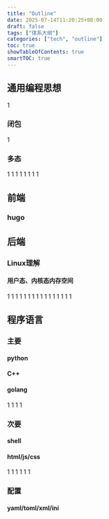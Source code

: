 ```yaml
---
title: "Outline"
date: 2025-07-14T11:20:25+08:00
draft: false
tags: ["体系大纲"]
categories: ["tech", "outline"]
toc: true
showTableOfContents: true
smartTOC: true
---
```


## 通用编程思想
1
### 闭包
1
### 多态

1
1
1
1
1
1
1
1
## 前端
### hugo


## 后端
### Linux理解
#### 用户态、内核态内存空间

1
1
1
1
1
1
1
1
1
1
1
1
1
1
1
1

## 程序语言
### 主要
#### python 
#### C++
#### golang
1
1
1
1
### 次要
#### shell
#### html/js/css
1
1
1
1
1
1
### 配置
#### yaml/toml/xml/ini
